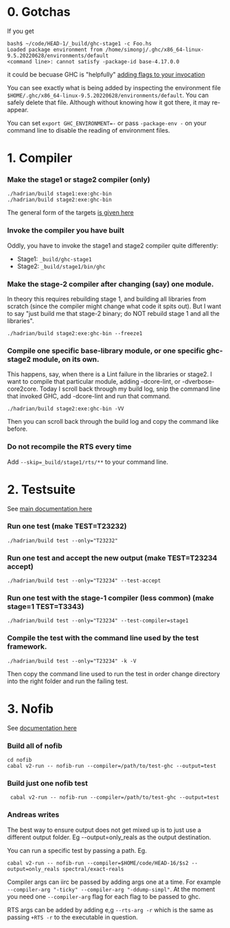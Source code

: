 # 0. Gotchas

If you get
```
bash$ ~/code/HEAD-1/_build/ghc-stage1 -c Foo.hs
Loaded package environment from /home/simonpj/.ghc/x86_64-linux-9.5.20220628/environments/default
<command line>: cannot satisfy -package-id base-4.17.0.0
```
it could be becuase GHC is "helpfully" [adding flags to your invocation](https://ghc.gitlab.haskell.org/ghc/doc/users_guide/packages.html#package-environments) 

You can see exactly what is being added by inspecting the environment file `$HOME/.ghc/x86_64-linux-9.5.20220628/environments/default`. You can safely delete that file. Although without knowing how it got there, it may re-appear.

You can set `export GHC_ENVIRONMENT=-` or pass `-package-env -` on your command line to disable the reading of environment files.

# 1. Compiler

### Make the stage1 or stage2 compiler (only)

```
./hadrian/build stage1:exe:ghc-bin
./hadrian/build stage2:exe:ghc-bin
```
The general form of the targets [is given here](https://gitlab.haskell.org/ghc/ghc/-/blob/master/hadrian/README.md#building-libraries-and-executables)

### Invoke the compiler you have built

Oddly, you have to invoke the stage1 and stage2 compiler quite differently:
* Stage1: `_build/ghc-stage1`
* Stage2: `_build/stage1/bin/ghc`


### Make the stage-2 compiler after changing (say) one module.

In theory this requires rebuilding stage 1, and building all libraries from scratch (since the compiler might change what code it spits out).  But I want to say "just build me that stage-2 binary; do NOT rebuild stage 1 and all the libraries".

```
./hadrian/build stage2:exe:ghc-bin --freeze1
```

### Compile one specific base-library module, or one specific ghc-stage2 module, on its own.

This happens, say, when there is a Lint failure in the libraries or stage2.  I want to compile that particular module, adding -dcore-lint, or -dverbose-core2core.  Today I scroll back through my build log, snip the command line that invoked GHC, add -dcore-lint and run that command.

```
./hadrian/build stage2:exe:ghc-bin -VV
```

Then you can scroll back through the build log and copy the command like before.

### Do not recompile the RTS every time

Add `--skip=_build/stage1/rts/**` to your command line.

# 2. Testsuite

See [main documentation here](https://gitlab.haskell.org/ghc/ghc/-/blob/master/hadrian/doc/testsuite.md)

### Run one test (make TEST=T23232)

```
./hadrian/build test --only="T23232"
```

### Run one test and accept the new output (make TEST=T23234 accept)

```
./hadrian/build test --only="T23234" --test-accept
```

### Run one test with the stage-1 compiler (less common) (make stage=1 TEST=T3343)

```
./hadrian/build test --only="T23234" --test-compiler=stage1
```


### Compile the test with the command line used by the test framework.

```
./hadrian/build test --only="T23234" -k -V
```

Then copy the command line used to run the test in order change directory
into the right folder and run the failing test.


# 3. Nofib

See [documentation here](https://gitlab.haskell.org/ghc/nofib/-/blob/master/shake/README.mkd)

### Build all of nofib

```
cd nofib
cabal v2-run -- nofib-run --compiler=/path/to/test-ghc --output=test
```

### Build just one nofib test
```
 cabal v2-run -- nofib-run --compiler=/path/to/test-ghc --output=test
```

### Andreas writes

The best way to ensure output does not get mixed up is to just use a different output folder. Eg --output=only_reals as the output destination.

You can run a specific test by passing a path. Eg.  
```
cabal v2-run -- nofib-run --compiler=$HOME/code/HEAD-16/$s2 --output=only_reals spectral/exact-reals
```
Compiler args can iirc be passed by adding args one at a time. For example `--compiler-arg "-ticky" --compiler-arg "-ddump-simpl"`.  At the moment you need one `--compiler-arg` flag for each flag to be passed to ghc.

RTS args can be added by adding e,g  `--rts-arg -r` which is the same as passing `+RTS -r` to the executable in question.